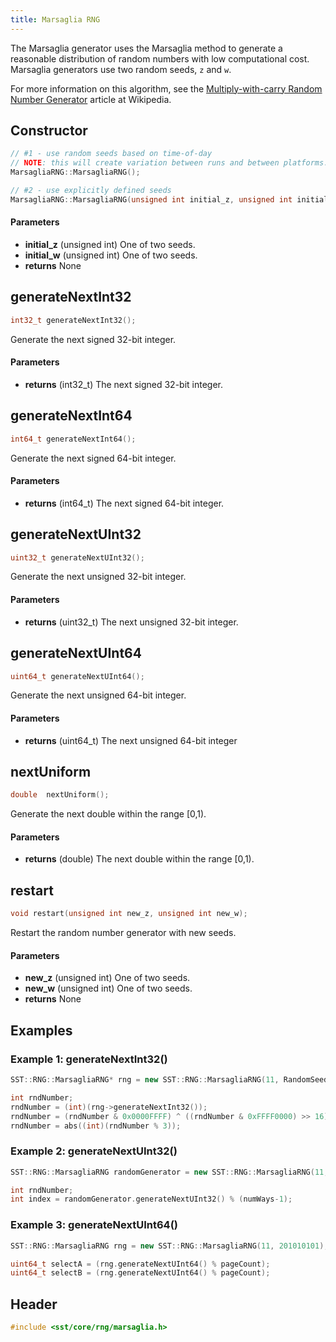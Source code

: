 ```yaml
---
title: Marsaglia RNG
---
```


The Marsaglia generator uses the Marsaglia method to generate a reasonable distribution of random numbers with low computational cost. Marsaglia generators use two random seeds, `z` and `w`. 

For more information on this algorithm, see the [Multiply-with-carry Random Number Generator](http://en.wikipedia.org/wiki/Multiply-with-carry) article at Wikipedia.


## Constructor
```cpp
// #1 - use random seeds based on time-of-day
// NOTE: this will create variation between runs and between platforms.
MarsagliaRNG::MarsagliaRNG();

// #2 - use explicitly defined seeds
MarsagliaRNG::MarsagliaRNG(unsigned int initial_z, unsigned int initial_w );
```

#### Parameters
* **initial_z** (unsigned int) One of two seeds.
* **initial_w** (unsigned int) One of two seeds.
* **returns** None

## generateNextInt32
```cpp
int32_t generateNextInt32();
```
Generate the next signed 32-bit integer.

#### Parameters
* **returns** (int32_t) The next signed 32-bit integer.


## generateNextInt64
```cpp
int64_t generateNextInt64();
```
Generate the next signed 64-bit integer.

#### Parameters
* **returns** (int64_t) The next signed 64-bit integer.

## generateNextUInt32
```cpp
uint32_t generateNextUInt32();
```
Generate the next unsigned 32-bit integer.

#### Parameters
* **returns** (uint32_t) The next unsigned 32-bit integer.

## generateNextUInt64
```cpp
uint64_t generateNextUInt64();
```
Generate the next unsigned 64-bit integer.

#### Parameters
* **returns** (uint64_t) The next unsigned 64-bit integer

## nextUniform
```cpp
double  nextUniform();
```
Generate the next double within the range [0,1).

#### Parameters
* **returns** (double) The next double within the range [0,1).

## restart
```cpp
void restart(unsigned int new_z, unsigned int new_w);
```
Restart the random number generator with new seeds.

#### Parameters
* **new_z** (unsigned int) One of two seeds.
* **new_w** (unsigned int) One of two seeds.
* **returns** None

## Examples

### Example 1: generateNextInt32()
```cpp
SST::RNG::MarsagliaRNG* rng = new SST::RNG::MarsagliaRNG(11, RandomSeed);

int rndNumber;
rndNumber = (int)(rng->generateNextInt32());
rndNumber = (rndNumber & 0x0000FFFF) ^ ((rndNumber & 0xFFFF0000) >> 16);
rndNumber = abs((int)(rndNumber % 3));

```

### Example 2: generateNextUInt32()
```cpp
SST::RNG::MarsagliaRNG randomGenerator = new SST::RNG::MarsagliaRNG(11, RandomSeed);

int rndNumber;
int index = randomGenerator.generateNextUInt32() % (numWays-1);
```

### Example 3: generateNextUInt64()
```cpp
SST::RNG::MarsagliaRNG rng = new SST::RNG::MarsagliaRNG(11, 201010101);

uint64_t selectA = (rng.generateNextUInt64() % pageCount);
uint64_t selectB = (rng.generateNextUInt64() % pageCount);
```

## Header
```cpp
#include <sst/core/rng/marsaglia.h>
```
